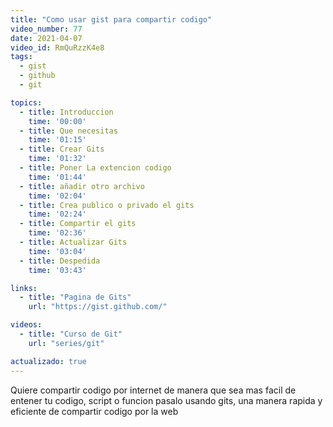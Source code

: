 ```yaml
---
title: "Como usar gist para compartir codigo"
video_number: 77
date: 2021-04-07
video_id: RmQuRzzK4e8
tags:
  - gist
  - github
  - git

topics:
  - title: Introduccion
    time: '00:00'
  - title: Que necesitas
    time: '01:15'
  - title: Crear Gits
    time: '01:32'
  - title: Poner La extencion codigo
    time: '01:44'
  - title: añadir otro archivo
    time: '02:04'
  - title: Crea publico o privado el gits
    time: '02:24'
  - title: Compartir el gits
    time: '02:36'
  - title: Actualizar Gits
    time: '03:04'
  - title: Despedida
    time: '03:43'

links:
  - title: "Pagina de Gits"
    url: "https://gist.github.com/"

videos:
  - title: "Curso de Git"
    url: "series/git"

actualizado: true
---
```


Quiere compartir codigo por internet de manera que sea mas facil de entener tu codigo, script o funcion pasalo usando gits, una manera rapida y eficiente de compartir codigo por la web
